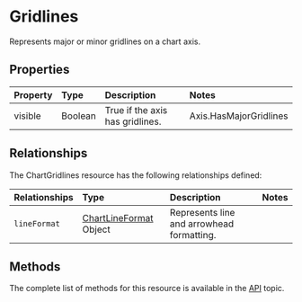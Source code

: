 # Gridlines
Represents major or minor gridlines on a chart axis.

## Properties

| Property         | Type    |Description|Notes |
|:-----------------|:--------|:----------|:-----|
|visible| Boolean | True if the axis has gridlines. |Axis.HasMajorGridlines|

## Relationships
The ChartGridlines resource has the following relationships defined:

| Relationships    | Type    |Description|Notes |
|:-----------------|:--------|:----------|:-----|
| `lineFormat`          |[ChartLineFormat](chartLineFormat.md) Object | Represents line and arrowhead formatting.

          

## Methods

The complete list of methods for this resource is available in
the [API](../README.md) topic.